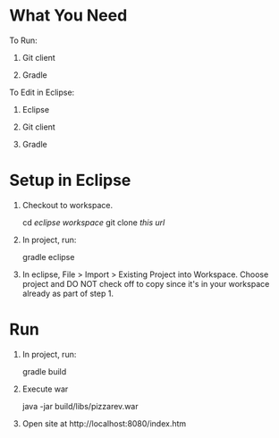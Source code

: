 What You Need
========

To Run:

1. Git client

2. Gradle

To Edit in Eclipse:

1. Eclipse

2. Git client

3. Gradle

Setup in Eclipse
========

1. Checkout to workspace.

    cd _eclipse workspace_
    git clone _this url_

2. In project, run:

    gradle eclipse

3. In eclipse, File > Import > Existing Project into Workspace.
    Choose project and DO NOT check off to copy since it's in
    your workspace already as part of step 1.

Run
========

1. In project, run:

    gradle build

2. Execute war

    java -jar build/libs/pizzarev.war

3. Open site at http://localhost:8080/index.htm
